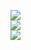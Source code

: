 ![](https://www.xda-developers.com/files/2018/01/This-is-Googles-Fuchsia-OS-running-on-the-Pixelbook-Video.png)</br>
![](https://i.ytimg.com/vi/S2OensKy_18/maxresdefault.jpg)</br>
![](https://9to5google.com/wp-content/uploads/sites/4/2019/05/fuchsia-friday-chrome-os.png?w=1600)</br>
